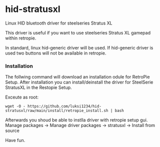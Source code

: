 # hid-stratusxl
Linux HID bluetooth driver for steelseries Stratus XL

This driver is useful if you want to use steelseries Stratus XL gamepad within retropie.

In standard, linux hid-generic driver will be used.
If hid-generic driver is used two buttons will not be available in retropie.

### Installation

The follwing command will download an installation odule for RetroPie Setup.
After installation you can install/deinstall the driver for SteelSerie StratusXL in the Restopie Setup.

Exceute as root:
```
wget -O - https://github.com/luksi1234/hid-stratusxl/raw/main/install/retropie_install.sh | bash
```

Afterwards you shoud be able to instlla driver with retropie setup gui.
Manage packages -> Manage driver packages -> stratusxl -> Install from source

Have fun.

